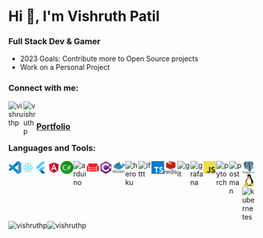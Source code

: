 <h1 align="left">Hi 👋, I'm Vishruth Patil</h1>
<h3 align="left">Full Stack Dev & Gamer </h3>

- 2023 Goals: Contribute more to Open Source projects
- Work on a Personal Project

<h3 align="left">Connect with me:</h3>
<p align="left">
<a href="https://twitter.com/vishruthp" target="blank"><img align="left" src="https://raw.githubusercontent.com/rahuldkjain/github-profile-readme-generator/master/src/images/icons/Social/twitter.svg" alt="vishruthp" width="30" /></a>
<a href="https://www.linkedin.com/in/vishruth-patil-55962ab6" target="blank"><img align="left" src="https://raw.githubusercontent.com/rahuldkjain/github-profile-readme-generator/master/src/images/icons/Social/linked-in-alt.svg" alt="vishruthp" width="26" /></a>
</p>
<br/>
<a href="https://vishruthp.github.io/portfolio/" target="blank"><h3>Portfolio</h3></a>

<h3 align="left">Languages and Tools: </h3>
<img align="left" alt="Visual Studio Code" width="26px" src="/vscode.svg" />
<img align="left" alt="React" width="26px" src="/react.png" />
<img align="left" alt="flutter" width="26px" src="/flutter.png" />
<img align="left" alt="angular" width="26px" src="/angular.png" />
<img align="left" alt="csharp" width="26px" src="/csharp.png" />
<img align="left" src="https://cdn.worldvectorlogo.com/logos/arduino-1.svg" alt="arduino" width="26px" />
<img align="left" src="https://raw.githubusercontent.com/devicons/devicon/0d6c64dbbf311879f7d563bfc3ccf559f9ed111c/icons/couchdb/couchdb-original.svg" alt="couchdb" width="26px" />
<img align="left" src="https://raw.githubusercontent.com/devicons/devicon/master/icons/csharp/csharp-original.svg" alt="csharp" width="26px" />
<img align="left" src="https://raw.githubusercontent.com/devicons/devicon/master/icons/docker/docker-original-wordmark.svg" alt="docker" width="26px" /> 
<img align="left" src="https://www.vectorlogo.zone/logos/heroku/heroku-icon.svg" alt="heroku" width="26px" />
<img align="left" src="https://www.vectorlogo.zone/logos/ifttt/ifttt-ar21.svg" alt="ifttt" width="26px" />
<img align="left" src="https://raw.githubusercontent.com/devicons/devicon/master/icons/typescript/typescript-original.svg" alt="typescript" width="26px" />
<img align="left" src="https://raw.githubusercontent.com/devicons/devicon/master/icons/redis/redis-original-wordmark.svg" alt="redis" width="26px" />
<img align="left" src="https://www.vectorlogo.zone/logos/git-scm/git-scm-icon.svg" alt="git" width="26px"  />
<img align="left" src="https://www.vectorlogo.zone/logos/grafana/grafana-icon.svg" alt="grafana" width="26px" /> 
<img align="left" src="https://raw.githubusercontent.com/devicons/devicon/master/icons/javascript/javascript-original.svg" alt="javascript" width="26px" />
<img align="left" src="https://www.vectorlogo.zone/logos/pytorch/pytorch-icon.svg" alt="pytorch" width="26px" />
<img align="left" src="https://www.vectorlogo.zone/logos/getpostman/getpostman-icon.svg" alt="postman" width="26px" />
<img align="left" src="https://raw.githubusercontent.com/devicons/devicon/master/icons/postgresql/postgresql-original-wordmark.svg" alt="postgresql" width="26px" />
<img align="left" src="https://raw.githubusercontent.com/devicons/devicon/master/icons/linux/linux-original.svg" alt="linux" width="26px" />
<img align="left" src="https://www.vectorlogo.zone/logos/kubernetes/kubernetes-icon.svg" alt="kubernetes" width="26px" />
<br />
<br />

<div>
<p>&nbsp;<img align="left" src="https://github-readme-stats.vercel.app/api?username=vishruthp&show_icons=true&locale=en" alt="vishruthp" /><img align="left" src="https://github-readme-streak-stats.herokuapp.com/?user=vishruthp&" alt="vishruthp" /></p>
<p></p>
</div>
